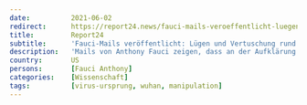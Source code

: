```yaml
---
date:          2021-06-02
redirect:      https://report24.news/fauci-mails-veroeffentlicht-luegen-und-vertuschung-rund-um-ursprung-des-coronavirus/
title:         Report24
subtitle:      'Fauci-Mails veröffentlicht: Lügen und Vertuschung rund um Corona-Ursprung?'
description:   'Mails von Anthony Fauci zeigen, dass an der Aufklärung des Corona-Ursprungs kein Interesse bestand. Stattdessen schreien sie nach Vertuschung.'
country:       US
persons:       [Fauci Anthony]
categories:    [Wissenschaft]
tags:          [virus-ursprung, wuhan, manipulation]
---
```


